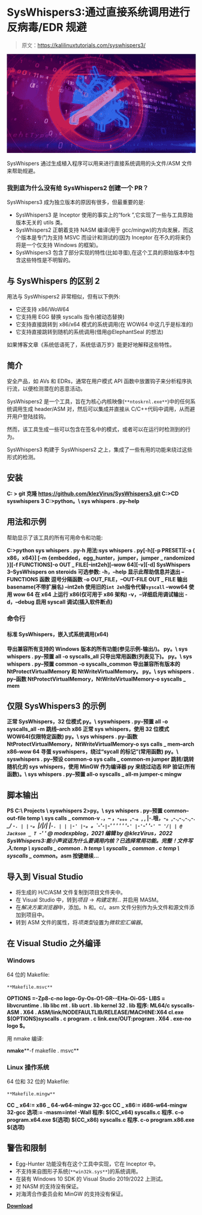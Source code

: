 # SysWhispers3:通过直接系统调用进行反病毒/EDR 规避

> 原文：<https://kalilinuxtutorials.com/syswhispers3/>

[![](img/6edb6232413cc20d750cdf61f3228ad0.png)](https://blogger.googleusercontent.com/img/b/R29vZ2xl/AVvXsEjsqFVTUF8smclFjw9VWXuTCSKANSKOcCslMPUMyPYvi9Dyj-v5-i7wi4RIlUyQ-X9g6s990GUl9lsZSXFJmc1ogQTagzP594c-ttRWyEjJtG0cxscfzQqB_Ye6xtcPVF5c1rZw2KvU-1-DyMUzNQOHj2asFvAMdrFAPXTtjpzbBvki6FHbHBym-o9W/s728/av%20(1).png)

SysWhispers 通过生成植入程序可以用来进行直接系统调用的头文件/ASM 文件来帮助规避。

### 我到底为什么没有给 SysWhispers2 创建一个 PR？

SysWhispers3 成为独立版本的原因有很多，但最重要的是:

*   SysWhispers3 是 Inceptor 使用的事实上的“fork ”,它实现了一些与工具原始版本无关的 utils 类。
*   SysWhispers2 正朝着支持 NASM 编译(用于 gcc/mingw)的方向发展，而这个版本是专门为支持 MSVC 而设计和测试的(因为 Inceptor 在不久的将来仍将是一个仅支持 Windows 的框架)。
*   SysWhispers3 包含了部分实现的特性(比如寻蛋),在这个工具的原始版本中包含这些特性是不明智的。

## 与 SysWhispers 的区别 2

用法与 SysWhispers2 非常相似，但有以下例外:

*   它还支持 x86/WoW64
*   它支持用 EGG 替换 syscalls 指令(被动态替换)
*   它支持直接跳转到 x86/x64 模式的系统调用(在 WOW64 中这几乎是标准的)
*   它支持直接跳转到随机的系统调用(借用@ElephantSeal 的想法)

如果博客文章《系统低语死了，系统低语万岁》能更好地解释这些特性。

## 简介

安全产品，如 AVs 和 EDRs，通常在用户模式 API 函数中放置钩子来分析程序执行流，以便检测潜在的恶意活动。

SysWhispers2 是一个工具，旨在为核心内核映像(`**ntoskrnl.exe**`)中的任何系统调用生成 header/ASM 对，然后可以集成并直接从 C/C++代码中调用，从而避开用户登陆挂钩。

然而，该工具生成一些可以包含在签名中的模式，或者可以在运行时检测到的行为。

SysWhispers3 构建于 SysWhispers2 之上，集成了一些有用的功能来绕过这些形式的检测。

## 安装

**C: > git 克隆 https://github.com/klezVirus/SysWhispers3.git
C:>CD syswhispers 3
C:>python。\ sys whispers . py–help**

## 用法和示例

帮助显示了该工具的所有可用命令和功能:

**C:>python sys whispers . py-h
用法:sys whispers . py[-h][-p PRESET][-a { x86，x64}] [-m {embedded，egg_hunter，jumper，jumper _ randomized }][-f FUNCTIONS]-o OUT _ FILE[–int2eh][–wow 64][-v][-d]
SysWhispers 3–SysWhispers on steroids
可选参数:
-h，–help 显示此帮助信息并退出
–FUNCTIONS 函数
逗号分隔函数
-o OUT_FILE，–OUT-FILE OUT _ FILE
输出 basename(不带扩展名)
–int2eh 使用旧的`int 2eh`指令代替`syscall`
–wow64 使用 wow 64 在 x64 上运行 x86(仅可用于 x86 架构)
-v，–详细启用调试输出
-d，–debug 启用 syscall 调试(插入软件断点)**

### 命令行

#### 标准 SysWhispers，嵌入式系统调用(x64)

**导出兼容所有支持的 Windows 版本的所有功能(参见示例-输出/)。
py。\ sys whispers . py–预置 all -o syscalls_all
只导出常用函数(列表见下)。
py。\ sys whispers . py–预置 common -o syscalls_common
导出兼容所有版本的 NtProtectVirtualMemory 和 NtWriteVirtualMemory。
py。\ sys whispers . py–函数 NtProtectVirtualMemory，NtWriteVirtualMemory-o syscalls _ mem**

## 仅限 SysWhispers3 的示例

**正常 SysWhispers，32 位模式
py。\ syswhispers . py–预置 all -o syscalls_all -m 跳线–arch x86
正常 sys whispers，使用 32 位模式 WOW64(仅限特定函数)
py。\ sys whispers . py–函数 NtProtectVirtualMemory，NtWriteVirtualMemory-o sys calls _ mem–arch x86–wow 64
寻蛋 syswhispers，绕过“sycall 的标记”(常用函数)
py。\ syswhispers . py–预设 common-o sys calls _ common-m jumper
跳转/跳转随机化的 sys whispers，使用 MinGW 作为编译器
py 来绕过动态 RIP 验证(所有函数)。\ sys whispers . py–预置 all-o syscalls _ all-m jumper-c mingw**

## 脚本输出

**PS C:\ Projects \ syswhispers 2>py。\ sys whispers . py–预置 common–out-file temp \ sys calls _ common-v .，–
，-。。。,-.。, , |-.哦，-。,-.,-.,-.,-. *_/ `-. | |` -。|/|/| |`-. | | |-' |`-。。\`-'`-|`-' ' ' ' ' '`-' |-'`-' '`-' " '/| | @ Jackson _ T `-' ' @ modexpblog，2021 编辑 by @klezVirus，2022 SysWhispers3:能小声说话为什么要调用内核？已选择常用功能。完整！文件写入:temp \ syscalls _ common . h temp \ syscalls _ common . c temp \ syscalls _ common*。asm
按键继续…**

## 导入到 Visual Studio

*   将生成的 H/C/ASM 文件复制到项目文件夹中。
*   在 Visual Studio 中，转到*项目* → *构建定制…* 并启用 MASM。
*   在*解决方案浏览器*中，添加。h 和。c/。asm 文件分别作为头文件和源文件添加到项目中。
*   转到 ASM 文件的属性，将*项类型*设置为*微软宏汇编器*。

## 在 Visual Studio 之外编译

### Windows

64 位的 Makefile:

`**Makefile.msvc**`

**OPTIONS =-Zp8-c-no logo-Gy-Os-O1-GR--EHa-Oi-GS-
LIBS = libvcruntime . lib libc mt . lib ucrt . lib kernel 32 . lib 程序:
ML64/c syscalls-ASM . X64 . ASM/link/NODEFAULTLIB/RELEASE/MACHINE:X64
cl.exe $(OPTIONS)syscalls . c program . c
link.exe/OUT:program . X64 . exe-no logo $。**

用 nmake 编译:

**nmake****-f makefile . msvc**

### Linux 操作系统

64 位和 32 位的 Makefile:

`**Makefile.mingw**`

**CC _ x64:= x86 _ 64-w64-mingw 32-gcc
CC _ x86:= i686-w64-mingw 32-gcc
选项:= -masm=intel -Wall
程序:
$(CC_x64) syscalls.c 程序. c-o program.x64.exe $(选项)
$(CC_x86) syscalls.c 程序. c-o program.x86.exe $(选项)**

## 警告和限制

*   Egg-Hunter 功能没有在这个工具中实现，它在 Inceptor 中。
*   不支持来自图形子系统(`**win32k.sys**`)的系统调用。
*   在装有 Windows 10 SDK 的 Visual Studio 2019/2022 上测试。
*   对 NASM 的支持没有保证。
*   对海湾合作委员会和 MinGW 的支持没有保证。

[**Download**](https://github.com/klezVirus/SysWhispers3#importing-into-visual-studio)